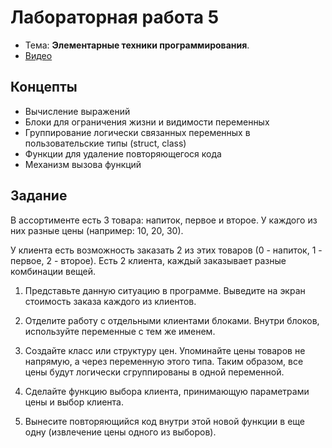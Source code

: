 # Лабораторная работа 5

- Тема: **Элементарные техники программирования**.
- [Видео](https://www.youtube.com/watch?v=z51K0UhriOk&list=PL4sUOB8DjVlVVw9Yx_tUO7fRPDYeaACXD&index=4)

## Концепты

- Вычисление выражений
- Блоки для ограничения жизни и видимости переменных
- Группирование логически связанных переменных в пользовательские типы (struct, class)
- Функции для удаление повторяющегося кода
- Механизм вызова функций

## Задание

В ассортименте есть 3 товара: напиток, первое и второе.
У каждого из них разные цены (например: 10, 20, 30).

У клиента есть возможность заказать 2 из этих товаров (0 - напиток, 1 - первое, 2 - второе).
Есть 2 клиента, каждый заказывает разные комбинации вещей.

1. Представьте данную ситуацию в программе.
   Выведите на экран стоимость заказа каждого из клиентов.

2. Отделите работу с отдельными клиентами блоками.
   Внутри блоков, используйте переменные с тем же именем.

3. Создайте класс или структуру цен.
   Упоминайте цены товаров не напрямую, а через переменную этого типа.
   Таким образом, все цены будут логически сгруппированы в одной переменной.

4. Сделайте функцию выбора клиента, принимающую параметрами цены и выбор клиента.

5. Вынесите повторяющийся код внутри этой новой функции в еще одну 
   (извлечение цены одного из выборов).

